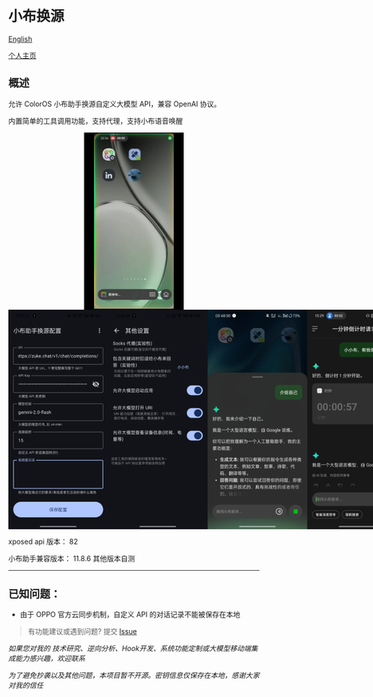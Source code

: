 # 小布换源

[English](https://github.com/Xposed-Modules-Repo/com.niki.breeno.openai/blob/main/README_en.md)

[个人主页](https://github.com/niki914)

## 概述

允许 ColorOS 小布助手换源自定义大模型 API，兼容 OpenAI 协议。

内置简单的工具调用功能，支持代理，支持小布语音唤醒

<div style="display: flex; justify-content: space-around;">
  <img src="https://github.com/Xposed-Modules-Repo/com.niki.breeno.openai/blob/main/img/record.gif?raw=true" alt="record" width="200"/>
</div>

<div style="display: flex; justify-content: space-around;">
  <img src="https://github.com/Xposed-Modules-Repo/com.niki.breeno.openai/blob/main/img/pa1.jpg?raw=true" alt="p1" width="200"/>
  <img src="https://github.com/Xposed-Modules-Repo/com.niki.breeno.openai/blob/main/img/pa2.jpg?raw=true" alt="p2" width="200"/>
  <img src="https://github.com/Xposed-Modules-Repo/com.niki.breeno.openai/blob/main/img/pa3.jpg?raw=true" alt="p3" width="200"/>
  <img src="https://github.com/Xposed-Modules-Repo/com.niki.breeno.openai/blob/main/img/pa4.jpg?raw=true" alt="p4" width="200"/>
</div>



xposed api 版本： 82

小布助手兼容版本： 11.8.6 其他版本自测



---

## 已知问题：

- 由于 OPPO 官方云同步机制，自定义 API 的对话记录不能被保存在本地

> 有功能建议或遇到问题? 提交 [Issue](https://github.com/Xposed-Modules-Repo/com.niki.breeno.openai/issues/new)



*如果您对我的 技术研究、逆向分析、Hook开发、系统功能定制或大模型移动端集成能力感兴趣，欢迎联系*

*为了避免抄袭以及其他问题，本项目暂不开源。密钥信息仅保存在本地，感谢大家对我的信任*
